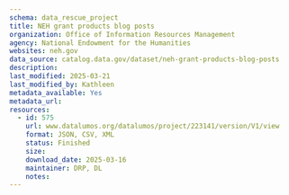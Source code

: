 ```yaml
---
schema: data_rescue_project 
title: NEH grant products blog posts
organization: Office of Information Resources Management
agency: National Endowment for the Humanities
websites: neh.gov
data_source: catalog.data.gov/dataset/neh-grant-products-blog-posts
description: 
last_modified: 2025-03-21
last_modified_by: Kathleen
metadata_available: Yes
metadata_url: 
resources:
  - id: 575
    url: www.datalumos.org/datalumos/project/223141/version/V1/view
    format: JSON, CSV, XML
    status: Finished
    size: 
    download_date: 2025-03-16
    maintainer: DRP, DL
    notes: 
---
```

